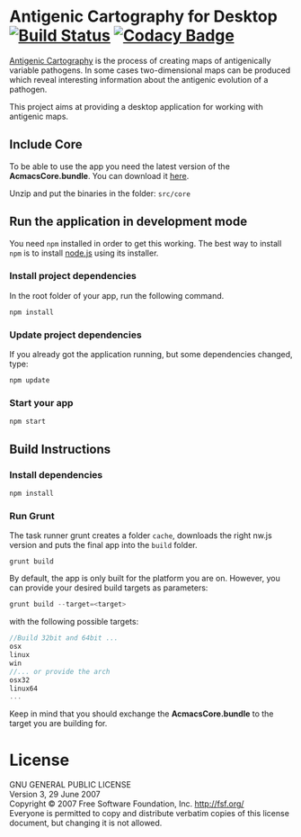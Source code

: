 # Antigenic Cartography for Desktop [![Build Status](https://travis-ci.org/acjim/AcmacsDesktop.svg?branch=testing)](https://travis-ci.org/acjim/AcmacsDesktop) [![Codacy Badge](https://api.codacy.com/project/badge/e45c7f2631ad4267b4b91b5c30fefe87)](https://www.codacy.com/app/acjim/AcmacsDesktop)

[Antigenic Cartography](http://www.antigenic-cartography.org/) is the process of creating maps of antigenically variable pathogens. In some cases two-dimensional maps can be produced which reveal interesting information about the antigenic evolution of a pathogen.

This project aims at providing a desktop application for working with antigenic maps.

## Include Core
To be able to use the app you need the latest version of the **AcmacsCore.bundle**. You can download it [here](https://drive.google.com/open?id=0B3SjWA2XVkqCTERmV1BJUkZOYzA).

Unzip and put the binaries in the folder: `src/core`

## Run the application in development mode
You need ``npm`` installed in order to get this working. The best way to install ``npm`` is to install [node.js](http://www.nodejs.org) using its installer.
### Install project dependencies
In the root folder of your app, run the following command.
```
npm install
```

### Update project dependencies
If you already got the application running, but some dependencies changed, type:
```
npm update
```

### Start your app
```
npm start
```

## Build Instructions

### Install dependencies
```
npm install
```
### Run Grunt
The task runner grunt creates a folder `cache`, downloads the right nw.js version and puts the final app into the `build` folder.
```
grunt build
```
By default, the app is only built for the platform you are on. However, you can provide your desired build targets as parameters:
```javascript
grunt build --target=<target>
```
with the following possible targets:
```javascript
//Build 32bit and 64bit ...
osx
linux
win
//... or provide the arch
osx32
linux64
...
```
Keep in mind that you should exchange the **AcmacsCore.bundle** to the target you are building for.

# License
GNU GENERAL PUBLIC LICENSE  
Version 3, 29 June 2007  
Copyright © 2007 Free Software Foundation, Inc. <http://fsf.org/>  
Everyone is permitted to copy and distribute verbatim copies of this license document, but changing it is not allowed.

